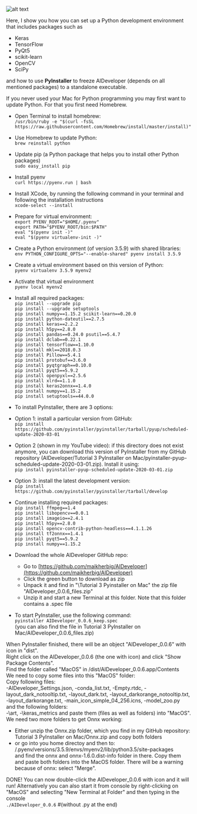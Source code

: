 ![alt text](https://github.com/maikherbig/AIDeveloper/blob/master/art/Logos_div_v05.png "Keras TensorFlow OpenCV scikit-learn Qt PyInstaller Logos")  

Here, I show you how you can 
set up a Python development environment that includes packages such as
* Keras  
* TensorFlow  
* PyQt5  
* scikit-learn  
* OpenCV  
* SciPy

and how to use **PyInstaller** to freeze AIDeveloper (depends on all mentioned packages) to a standalone executable.  
  
If you never used your Mac for Python programming you may first want to update Python. For that you first need Homebrew.
* Open Terminal to install homebrew:  
`/usr/bin/ruby -e "$(curl -fsSL https://raw.githubusercontent.com/Homebrew/install/master/install)"`
* Use Homebrew to update Python:  
`brew reinstall python`  
* Update pip (a Python package that helps you to install other Python packages)  
`sudo easy_install pip`  
  
* Install pyenv  
`curl https://pyenv.run | bash`    

* Install XCode, by running the following command in your terminal and following the installation instructions  
`xcode-select --install`  
  
* Prepare for virtual environment:  
`export PYENV_ROOT="$HOME/.pyenv"`  
`export PATH="$PYENV_ROOT/bin:$PATH"`  
`eval "$(pyenv init -)"`  
`eval "$(pyenv virtualenv-init -)"`   
  
* Create a Python environment (of version 3.5.9) with shared libraries:  
`env PYTHON_CONFIGURE_OPTS="--enable-shared" pyenv install 3.5.9`  
* Create a virtual environment based on this version of Python:  
`pyenv virtualenv 3.5.9 myenv2`  
* Activate that virtual environment  
`pyenv local myenv2`  
* Install all required packages:    
`pip install --upgrade pip`  
`pip install --upgrade setuptools`    
`pip install numpy==1.15.2 scikit-learn==0.20.0`  
`pip install python-dateutil==2.7.5`  
`pip install keras==2.2.2`  
`pip install h5py==2.8.0`  
`pip install pandas==0.24.0 psutil==5.4.7`  
`pip install dclab==0.22.1`  
`pip install tensorflow==1.10.0`  
`pip install mkl==2018.0.3`  
`pip install Pillow==5.4.1`  
`pip install protobuf==3.6.0`  
`pip install pyqtgraph==0.10.0`  
`pip install pyqt5==5.9.2`  
`pip install openpyxl==2.5.6`  
`pip install xlrd==1.1.0`  
`pip install keras2onnx==1.4.0`  
`pip install numpy==1.15.2`  
`pip install setuptools==44.0.0`  
  
* To install PyInstaller, there are 3 options:  
* Option 1: install a particular version from GitHub:  
`pip install https://github.com/pyinstaller/pyinstaller/tarball/pyup/scheduled-update-2020-03-01`  
* Option 2 (shown in my YouTube video): if this directory does not exist anymore, you can download this version of PyInstaller from my GitHub   repository (AIDeveloper/Tutorial 3 PyInstaller on Mac/pyinstaller-pyup-scheduled-update-2020-03-01.zip). Install it using:  
`pip install pyinstaller-pyup-scheduled-update-2020-03-01.zip`  
* Option 3: install the latest development version:  
`pip install https://github.com/pyinstaller/pyinstaller/tarball/develop`

* Continue installing required packages:  
`pip install ffmpeg==1.4`  
`pip install libopencv==0.0.1`  
`pip install imageio==2.4.1`  
`pip install h5py==2.8.0`  
`pip install opencv-contrib-python-headless==4.1.1.26`  
`pip install tf2onnx==1.4.1`  
`pip install pyqt5==5.9.2`  
`pip install numpy==1.15.2`   
 
* Download the whole AIDeveloper GitHub repo:  
  * Go to [https://github.com/maikherbig/AIDeveloper](https://github.com/maikherbig/AIDeveloper)  
  * Click the green button to download as zip  
  * Unpack it and find in "\Tutorial 3 Pyinstaller on Mac" the zip file "AIDeveloper_0.0.6_files.zip"  
  * Unzip it and start a new Terminal at this folder. Note that this folder contains a .spec file  
  
* To start PyInstaller, use the following command:  
`pyinstaller AIDeveloper_0.0.6_keep.spec`  
(you can also find the file in Tutorial 3 PyInstaller on Mac/AIDeveloper_0.0.6_files.zip)  
 
When PyInstaller finished, there will be an object "AIDeveloper_0.0.6" with icon in "dist".  
Right click on the AIDeveloper_0.0.6 (the one with icon) and click "Show Package Contents".  
Find the folder called "MacOS" in /dist/AIDeveloper_0.0.6.app/Contents  
We need to copy some files into this "MacOS" folder:  
Copy following files:  
-AIDeveloper_Settings.json, -conda_list.txt, -Empty.rtdc, -layout_dark_notooltip.txt, -layout_dark.txt, -layout_darkorange_notooltip.txt, -layout_darkorange.txt, -main_icon_simple_04_256.icns, -model_zoo.py  
and the following folders:  
-\art, -\keras_metrics 
and paste them (files as well as folders) into "MacOS".  
We need two more folders to get Onnx working:  
- Either unzip the Onnx.zip folder, which you find in my GitHub repository: Tutorial 3 PyInstaller on Mac/Onnx.zip and copy both folders  
- or go into you home directoy and then to: /.pyenv/versions/3.5.9/envs/myenv2/lib/python3.5/site-packages  
and find the onnx and onnx-1.6.0.dist-info folder in there. Copy them and paste both folders into the MacOS folder. There will be a warning because of onnx: select "Merge".  
  
DONE! You can now double-click the AIDeveloper_0.0.6 with icon and it will run! Alternatively you can also start it from console by right-clicking on "MacOS" and selecting "New Terminal at Folder" and then typing in the console    
`./AIDeveloper_0.0.6` #(without .py at the end)
